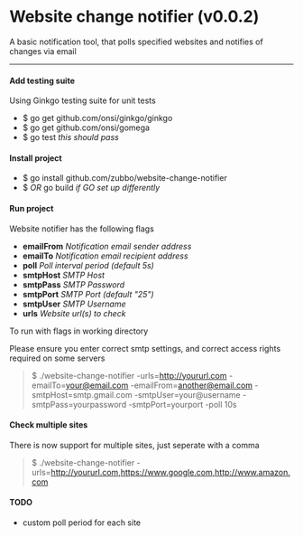 # Website change notifier (v0.0.2)

A basic notification tool, that polls specified websites and notifies of changes via email


---

#### Add testing suite

Using Ginkgo testing suite for unit tests

- $ go get github.com/onsi/ginkgo/ginkgo
- $ go get github.com/onsi/gomega
- $ go test *this should pass*

#### Install project

- $ go install github.com/zubbo/website-change-notifier
- $ *OR* go build *if GO set up differently*

#### Run project

Website notifier has the following flags


- **emailFrom** *Notification email sender address*
- **emailTo** *Notification email recipient address*
- **poll** *Poll interval period (default 5s)*
- **smtpHost** *SMTP Host*
- **smtpPass** *SMTP Password*
- **smtpPort** *SMTP Port (default "25")*
- **smtpUser** *SMTP Username*
- **urls** *Website url(s) to check*

To run with flags in working directory

Please ensure you enter correct smtp settings, and correct access rights required on some servers

> $ ./website-change-notifier -urls=http://yoururl.com -emailTo=your@email.com -emailFrom=another@email.com -smtpHost=smtp.gmail.com -smtpUser=your@username -smtpPass=yourpassword -smtpPort=yourport -poll 10s

####

#### Check multiple sites

There is now support for multiple sites, just seperate with a comma

> $ ./website-change-notifier -urls=http://yoururl.com,https://www.google.com,http://www.amazon.com

#### TODO

- custom poll period for each site
